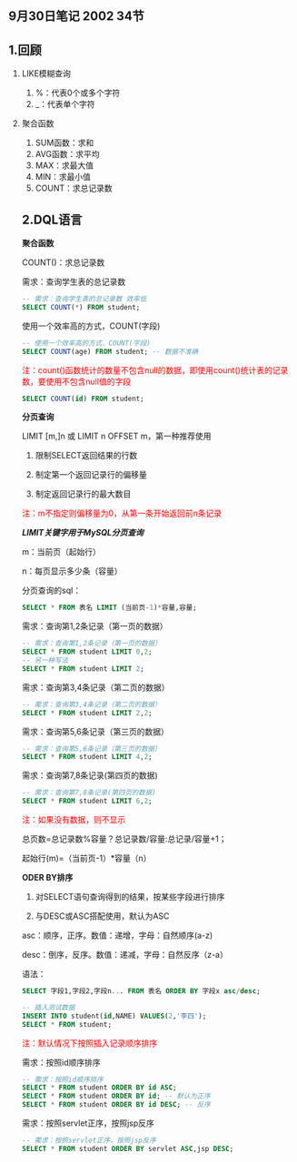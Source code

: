 ## 9月30日笔记 2002 34节

## 1.回顾

1. LIKE模糊查询

   1. %：代表0个或多个字符
   2. _：代表单个字符

2. 聚合函数

   1. SUM函数：求和
   2. AVG函数：求平均
   3. MAX：求最大值
   4. MIN：求最小值
   5. COUNT：求总记录数

   ## 2.DQL语言

   **聚合函数**

   COUNT()：求总记录数

   需求：查询学生表的总记录数

   ```sql
   -- 需求：查询学生表的总记录数 效率低
   SELECT COUNT(*) FROM student;
   ```

   使用一个效率高的方式，COUNT(字段)

   ```sql
   -- 使用一个效率高的方式，COUNT(字段) 
   SELECT COUNT(age) FROM student; -- 数据不准确
   ```

   <font color="red">注：count()函数统计的数量不包含null的数据，即使用count()统计表的记录数，要使用不包含null值的字段</font>

   ```sql
   SELECT COUNT(id) FROM student;
   ```

   **分页查询**

   LIMIT [m,]n 或 LIMIT n OFFSET m，第一种推荐使用

   1. 限制SELECT返回结果的行数

   2. 制定第一个返回记录行的偏移量

   3. 制定返回记录行的最大数目

   <font color="red">注：m不指定则偏移量为0，从第一条开始返回前n条记录</font>

   ***LIMIT关键字用于MySQL分页查询***

   m：当前页（起始行）

   n：每页显示多少条（容量）

   分页查询的sql：

   ```sql
   SELECT * FROM 表名 LIMIT (当前页-1)*容量,容量;
   ```

   需求：查询第1,2条记录（第一页的数据）

   ```sql
   -- 需求：查询第1,2条记录（第一页的数据）
   SELECT * FROM student LIMIT 0,2;
   -- 另一种写法
   SELECT * FROM student LIMIT 2;
   ```

   需求：查询第3,4条记录（第二页的数据）

   ```sql
   -- 需求：查询第3,4条记录（第二页的数据）
   SELECT * FROM student LIMIT 2,2;
   ```

   需求：查询第5,6条记录（第三页的数据）

   ```sql
   -- 需求：查询第5,6条记录（第三页的数据）
   SELECT * FROM student LIMIT 4,2;
   ```

   需求：查询第7,8条记录(第四页的数据)

   ```sql
   -- 需求：查询第7,8条记录(第四页的数据)
   SELECT * FROM student LIMIT 6,2;
   ```

   <font color="red">注：如果没有数据，则不显示</font>

   总页数=总记录数%容量？总记录数/容量:总记录/容量+1；

   起始行(m)=（当前页-1）*容量（n）

   **ODER BY排序**

   1. 对SELECT语句查询得到的结果，按某些字段进行排序

   2. 与DESC或ASC搭配使用，默认为ASC

   asc：顺序，正序。数值：递增，字母：自然顺序(a-z)

   desc：倒序，反序。数值：递减，字母：自然反序（z-a）

   语法：

   ```sql
   SELECT 字段1,字段2,字段n... FROM 表名 ORDER BY 字段x asc/desc;
   ```

   ```sql
   -- 插入测试数据
   INSERT INTO student(id,NAME) VALUES(2,'李四');
   SELECT * FROM student;
   ```

   <font color="red">注：默认情况下按照插入记录顺序排序</font>

   需求：按照id顺序排序

   ```sql
   -- 需求：按照id顺序排序
   SELECT * FROM student ORDER BY id ASC;
   SELECT * FROM student ORDER BY id; -- 默认为正序
   SELECT * FROM student ORDER BY id DESC; -- 反序
   ```

   需求：按照servlet正序，按照jsp反序

   ```sql
   -- 需求：按照servlet正序，按照jsp反序
   SELECT * FROM student ORDER BY servlet ASC,jsp DESC;
   ```

   

   


